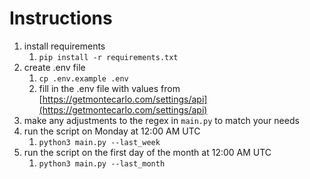 # Instructions

1. install requirements
   1. `pip install -r requirements.txt`
2. create .env file
   1. `cp .env.example .env`
   2. fill in the .env file with values from [https://getmontecarlo.com/settings/api](https://getmontecarlo.com/settings/api)
3. make any adjustments to the regex in `main.py` to match your needs
4. run the script on Monday at 12:00 AM UTC
   1. `python3 main.py --last_week`
5. run the script on the first day of the month at 12:00 AM UTC
   1. `python3 main.py --last_month`
